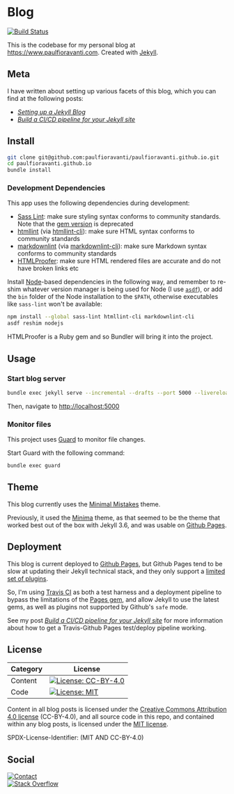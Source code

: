 # Blog

[![Build Status][Build Status image]][Build Status url]

This is the codebase for my personal blog at
<https://www.paulfioravanti.com>. Created with [Jekyll][].

## Meta

I have written about setting up various facets of this blog, which you can find
at the following posts:

- _[Setting up a Jekyll Blog][]_
- _[Build a CI/CD pipeline for your Jekyll site][]_

## Install

```sh
git clone git@github.com:paulfioravanti/paulfioravanti.github.io.git
cd paulfioravanti.github.io
bundle install
```

### Development Dependencies

This app uses the following dependencies during development:

- [Sass Lint][]: make sure styling syntax conforms to
  community standards. Note that the [gem version][scss-lint] is deprecated
- [htmllint][] (via [htmllint-cli][]): make sure HTML
  syntax conforms to community standards
- [markdownlint][] (via [markdownlint-cli][]): make sure Markdown syntax
  conforms to community standards
- [HTMLProofer][]: make sure HTML rendered files are accurate and do not have
  broken links etc

Install [Node][]-based dependencies in the following way, and remember to
re-shim whatever version manager is being used for Node (I use [`asdf`][]), or
add the `bin` folder of the Node installation to the `$PATH`, otherwise
executables like `sass-lint` won't be available:

```sh
npm install --global sass-lint htmllint-cli markdownlint-cli
asdf reshim nodejs
```

HTMLProofer is a Ruby gem and so Bundler will bring it into the project.

## Usage

### Start blog server

```sh
bundle exec jekyll serve --incremental --drafts --port 5000 --livereload
```

Then, navigate to <http://localhost:5000>

### Monitor files

This project uses [Guard][] to monitor file changes.

Start Guard with the following command:

```sh
bundle exec guard
```

## Theme

This blog currently uses the [Minimal Mistakes][] theme.

Previously, it used the [Minima][] theme, as that seemed to be the theme that
worked best out of the box with Jekyll 3.6, and was usable on [Github Pages][].

## Deployment

This blog is current deployed to [Github Pages][], but Github Pages tend to be
slow at updating their Jekyll technical stack, and they only support a
[limited set of plugins][Github Pages Supported Plugin List].

So, I'm using [Travis CI][] as both a test harness and a deployment pipeline to
bypass the limitations of the [Pages gem][], and allow Jekyll to use the latest
gems, as well as plugins not supported by Github's `safe` mode.

See my post _[Build a CI/CD pipeline for your Jekyll site][]_ for more
information about how to get a Travis-Github Pages test/deploy pipeline working.

## License

| Category |                         License                           |
|----------|-----------------------------------------------------------|
| Content  | [![License: CC-BY-4.0][license-cc-badge]][license-cc-url] |
| Code     | [![License: MIT][license-mit-badge]][license-mit-url]     |

Content in all blog posts is licensed under the
[Creative Commons Attribution 4.0 license][license-cc] (CC-BY-4.0), and all
source code in this repo, and contained within any blog posts, is licensed
under the [MIT license][license-mit].

SPDX-License-Identifier: (MIT AND CC-BY-4.0)

## Social

[![Contact][twitter-badge]][twitter-url]<br />
[![Stack Overflow][stackoverflow-badge]][stackoverflow-url]

[`asdf`]: https://github.com/asdf-vm/asdf
[Build a CI/CD pipeline for your Jekyll site]: https://www.paulfioravanti.com/blog/build-a-ci-cd-pipeline-for-your-jekyll-site/
[Build Status image]: https://github.com/paulfioravanti/paulfioravanti.github.io/actions/workflows/ci.yml/badge.svg
[Build Status url]: https://github.com/paulfioravanti/paulfioravanti.github.io/actions/workflows/ci.yml
[Github Pages]: https://pages.github.com/
[Github Pages Supported Plugin List]: https://pages.github.com/versions/
[Guard]: https://github.com/guard/guard
[htmllint]: https://github.com/htmllint/htmllint
[htmllint-cli]: https://github.com/htmllint/htmllint-cli
[HTMLProofer]: https://github.com/gjtorikian/html-proofer
[`_includes`]: _includes
[Jekyll]: https://jekyllrb.com
[license-cc]: ./LICENSE.md
[license-cc-badge]: https://licensebuttons.net/l/by/4.0/80x15.png
[license-cc-url]: https://creativecommons.org/licenses/by/4.0/
[license-mit]: ./LICENSE-MIT.md
[license-mit-badge]: https://img.shields.io/badge/License-MIT-lightgrey.svg
[license-mit-url]: https://opensource.org/licenses/MIT
[markdownlint]: https://github.com/DavidAnson/markdownlint
[markdownlint-cli]: https://github.com/igorshubovych/markdownlint-cli
[Minima]: https://github.com/jekyll/minima
[Minimal Mistakes]: https://github.com/mmistakes/minimal-mistakes
[Node]: https://github.com/nodejs/node
[Pages gem]: https://github.com/github/pages-gem
[Sass Lint]: https://github.com/sasstools/sass-lint
[scss-lint]: https://github.com/brigade/scss-lint
[Setting up a Jekyll Blog]: https://www.paulfioravanti.com/blog/set-up-jekyll-blog/
[stackoverflow-badge]: http://stackoverflow.com/users/flair/567863.png
[stackoverflow-url]: http://stackoverflow.com/users/567863/paul-fioravanti
[Travis CI]: https://travis-ci.com/
[twitter-badge]: https://img.shields.io/badge/contact-%40paulfioravanti-blue.svg
[twitter-url]: https://twitter.com/paulfioravanti
